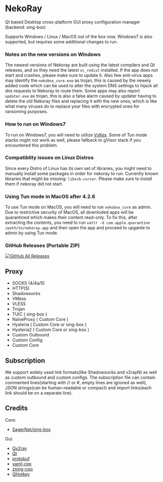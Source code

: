 # NekoRay

Qt based Desktop cross-platform GUI proxy configuration manager (backend: sing-box)

Supports Windows / Linux / MacOS out of the box now. Windows7 is also supported, but requires some additional changes to run.

### Notes on the new versions on Windows
The newest versions of Nekoray are built using the latest compilers and Qt releases, and so they need the latest `vc_redist` installed. If the app does not start and crashes, please make sure to update it.
Also few anti-virus apps may identify the `nekobox_core.exe` as trojan, this is caused by the newely added code which can be used to alter the system DNS settings to hijack all dns requests to Nekoray to route them. Some apps may also 
report `updater.exe` as trojan, this is also a false alarm caused by updater having to delete the old Nekoray files and replacing it with the new ones, which is like what many viruses do to replace your files with encrypted ones for ransoming purposes.

### How to run on Windows7
To run on Windows7, you will need to utilize [VxKex](https://github.com/i486/VxKex). Some of Tun mode stacks might not work as well, please fallback to gVisor stack if you encountered this problem.

### Compatiblity issues on Linux Distros
Since every Distro of Linux has its own set of libraries, you might need to manually install some packages in order for nekoray to run.
Currently known libraries that might be missing: `libxcb-cursor`. Please make sure to install them if nekoray did not start.

### Using Tun mode in MacOS after 4.2.6
To use Tun mode on MacOS, you will need to run `nekobox_core` as admin. Due to restrictive security of MacOS, all downloded apps will be quarantined which makes their content read-only. To fix this, after extracting the contents, you need to run `xattr -d com.apple.quarantine /path/to/nekoray.app` and then open the app and proceed to upgarde to admin by using Tun mode.


### GitHub Releases (Portable ZIP)

[![GitHub All Releases](https://img.shields.io/github/downloads/Mahdi-zarei/nekoray/total?label=downloads-total&logo=github&style=flat-square)](https://github.com/Mahdi-zarei/nekoray/releases)

## Proxy

- SOCKS (4/4a/5)
- HTTP(S)
- Shadowsocks
- VMess
- VLESS
- Trojan
- TUIC ( sing-box )
- NaïveProxy ( Custom Core )
- Hysteria ( Custom Core or sing-box )
- Hysteria2 ( Custom Core or sing-box )
- Custom Outbound
- Custom Config
- Custom Core

## Subscription

We support widely used link formats(like Shadowsocks and v2rayN) as well as custom
outbound and custom configs. The subscription file can contain commented lines(starting with // or #, empty lines are ignored as well),
JSON strings(can be human-readable or compact) and import links(each link should be on a separate line).

## Credits

Core:

- [SagerNet/sing-box](https://github.com/SagerNet/sing-box)

Gui:

- [Qv2ray](https://github.com/Qv2ray/Qv2ray)
- [Qt](https://www.qt.io/)
- [protobuf](https://github.com/protocolbuffers/protobuf)
- [yaml-cpp](https://github.com/jbeder/yaml-cpp)
- [zxing-cpp](https://github.com/nu-book/zxing-cpp)
- [QHotkey](https://github.com/Skycoder42/QHotkey)
